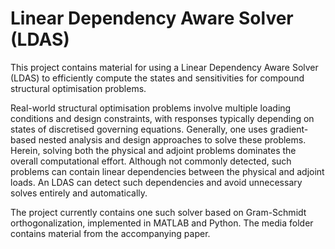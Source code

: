 # Linear Dependency Aware Solver (LDAS)

This project contains material for using a Linear Dependency Aware Solver (LDAS) to efficiently compute the states and
sensitivities for compound structural optimisation problems.

Real-world structural optimisation problems involve multiple loading conditions and design constraints, with responses
typically depending on states of discretised governing equations. Generally, one uses gradient-based nested analysis and
design approaches to solve these problems. Herein, solving both the physical and adjoint problems dominates the overall
computational effort. Although not commonly detected, such problems can contain linear dependencies between the physical
and adjoint loads. An LDAS can detect such dependencies and avoid unnecessary solves entirely and automatically.

The project currently contains one such solver based on Gram-Schmidt orthogonalization, implemented in MATLAB and
Python. The media folder contains material from the accompanying paper.
